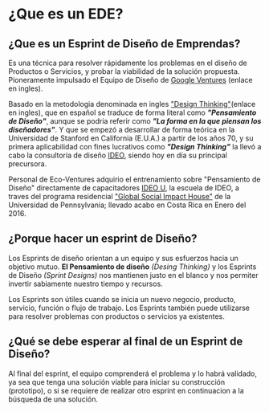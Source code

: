 # ¿Que es un EDE?

## ¿Que es un Esprint de Diseño de Emprendas?

Es una técnica para resolver rápidamente los problemas en el diseño de Productos o Servicios, y probar la viabilidad de la solución propuesta. Pioneramente impulsado el Equipo de Diseño de [Google Ventures](http://www.gv.com) \(enlace en ingles\).

Basado en la metodologia denominada en ingles ["Design Thinking"](https://dschool.stanford.edu/dgift/)\(enlace en ingles\), que en español se traduce de forma literal como _**"Pensamiento de Diseño"**_, aunque se podria referir como _**"La forma en la que piensan los diseñadores"**_. Y que se empezó a desarrollar de forma teórica en la Universidad de Stanford en California \(E.U.A.\) a partir de los años 70, y su primera aplicabilidad con fines lucrativos como _**"Design Thinking"**_ la llevó a cabo la consultoría de diseño [IDEO](https://www.ideo.com), siendo hoy en día su principal precursora.

Personal de Eco-Ventures adquirio el entrenamiento sobre "Pensamiento de Diseño" directamente de capacitadores [IDEO U](http://www.ideou.com/pages/about-us), la escuela de IDEO, a traves del programa residencial ["Global Social Impact House"](http://socialimpactstrategy.org/residential/gsih/) de la Universidad de Pennsylvania; llevado acabo en Costa Rica en Enero del 2016.

## ¿Porque hacer un esprint de Diseño?

Los Esprints de diseño orientan a un equipo y sus esfuerzos hacia un objetivo mutuo. **El Pensamiento de diseño** _\(Desing Thinking\)_ y los Esprints de Diseño _\(Sprint Designs\)_ nos mantienen justo en el blanco y nos permiter invertir sabiamente nuestro tiempo y recursos.

Los Esprints son útiles cuando se inicia un nuevo negocio, producto, servicio, función o flujo de trabajo. Los Esprints también puede utilizarse para resolver problemas con productos o servicios ya existentes.

## ¿Qué se debe esperar al final de un Esprint de Diseño?

Al final del esprint, el equipo comprenderá el problema y lo habrá validado, ya sea que tenga una solución viable para iniciar su construcción \(prototipo\), o si se requiere de realizar otro esprint en continuacion a la búsqueda de una solución.

